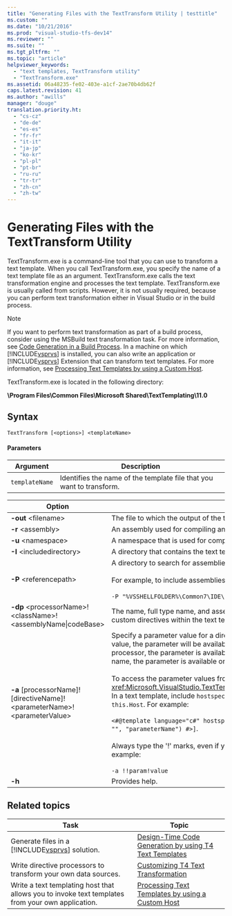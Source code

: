 ```yaml
---
title: "Generating Files with the TextTransform Utility | testtitle"
ms.custom: ""
ms.date: "10/21/2016"
ms.prod: "visual-studio-tfs-dev14"
ms.reviewer: ""
ms.suite: ""
ms.tgt_pltfrm: ""
ms.topic: "article"
helpviewer_keywords: 
  - "text templates, TextTransform utility"
  - "TextTransform.exe"
ms.assetid: 06a48235-fe02-403e-a1cf-2ae70b4db62f
caps.latest.revision: 41
ms.author: "awills"
manager: "douge"
translation.priority.ht: 
  - "cs-cz"
  - "de-de"
  - "es-es"
  - "fr-fr"
  - "it-it"
  - "ja-jp"
  - "ko-kr"
  - "pl-pl"
  - "pt-br"
  - "ru-ru"
  - "tr-tr"
  - "zh-cn"
  - "zh-tw"
---
```

# Generating Files with the TextTransform Utility
TextTransform.exe is a command-line tool that you can use to transform a text template. When you call TextTransform.exe, you specify the name of a text template file as an argument. TextTransform.exe calls the text transformation engine and processes the text template. TextTransform.exe is usually called from scripts. However, it is not usually required, because you can perform text transformation either in Visual Studio or in the build process.  
  
> [!NOTE]
>  If you want to perform text transformation as part of a build process, consider using the MSBuild text transformation task. For more information, see [Code Generation in a Build Process](../modeling/code-generation-in-a-build-process.md). In a machine on which [!INCLUDE[vsprvs](../code-quality/includes/vsprvs_md.md)] is installed, you can also write an application or [!INCLUDE[vsprvs](../code-quality/includes/vsprvs_md.md)] Extension that can transform text templates. For more information, see [Processing Text Templates by using a Custom Host](../modeling/processing-text-templates-by-using-a-custom-host.md).  
  
 TextTransform.exe is located in the following directory:  
  
 **\Program Files\Common Files\Microsoft Shared\TextTemplating\11.0**  
  
## Syntax  
  
```  
TextTransform [<options>] <templateName>  
```  
  
#### Parameters  
  
|**Argument**|**Description**|  
|------------------|---------------------|  
|`templateName`|Identifies the name of the template file that you want to transform.|  
  
|**Option**|**Description**|  
|----------------|---------------------|  
|**-out** \<filename>|The file to which the output of the transform is written.|  
|**-r** \<assembly>|An assembly used for compiling and running the text template.|  
|**-u** \<namespace>|A namespace that is used for compiling the template.|  
|**-I** \<includedirectory>|A directory that contains the text templates included in the specified text template.|  
|**-P** \<referencepath>|A directory to search for assemblies specified within the text template or for using the **-r** option.<br /><br /> For example, to include assemblies used for the Visual Studio API, use<br /><br /> `-P "%VSSHELLFOLDER%\Common7\IDE\PublicAssemblies"`|  
|**-dp** \<processorName>!\<className>!\<assemblyName&#124;codeBase>|The name, full type name, and assembly of a directive processor that can be used to process custom directives within the text template.|  
|**-a** [processorName]![directiveName]!\<parameterName>!\<parameterValue>|Specify a parameter value for a directive processor. If you specify just the parameter name and value, the parameter will be available to all directive processors. If you specify a directive processor, the parameter is available only to the specified processor. If you specify a directive name, the parameter is available only when the specified directive is being processed.<br /><br /> To access the parameter values from a directive processor or text template, use <xref:Microsoft.VisualStudio.TextTemplating.ITextTemplatingEngineHost.ResolveParameterValue*>. In a text template, include `hostspecific` in the template directive and invoke the message on `this.Host`. For example:<br /><br /> `<#@template language="c#" hostspecific="true"#> [<#= this.Host.ResolveParameterValue("", "", "parameterName") #>]`.<br /><br /> Always type the '!' marks, even if you omit the optional processor and directive names. For example:<br /><br /> `-a !!param!value`|  
|**-h**|Provides help.|  
  
## Related topics  
  
|Task|Topic|  
|----------|-----------|  
|Generate files in a [!INCLUDE[vsprvs](../code-quality/includes/vsprvs_md.md)] solution.|[Design-Time Code Generation by using T4 Text Templates](../modeling/design-time-code-generation-by-using-t4-text-templates.md)|  
|Write directive processors to transform your own data sources.|[Customizing T4 Text Transformation](../modeling/customizing-t4-text-transformation.md)|  
|Write a text templating host that allows you to invoke text templates from your own application.|[Processing Text Templates by using a Custom Host](../modeling/processing-text-templates-by-using-a-custom-host.md)|